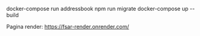 docker-compose run addressbook npm run migrate
docker-compose up --build



Pagina render: https://fsar-render.onrender.com/